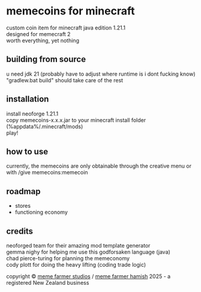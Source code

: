 # memecoins for minecraft
custom coin item for minecraft java edition 1.21.1  
designed for memecraft 2  
worth everything, yet nothing  

## building from source
u need jdk 21 (probably have to adjust where runtime is i dont fucking know)  
"gradlew.bat build" should take care of the rest

## installation
install neoforge 1.21.1  
copy memecoins-x.x.x.jar to your minecraft install folder (%appdata%/.minecraft/mods)  
play!

## how to use
currently, the memecoins are only obtainable through the creative menu or with /give <player> memecoins:memecoin  

## roadmap
- stores
- functioning economy

## credits
neoforged team for their amazing mod template generator  
gemma nighy for helping me use this godforsaken language (java)  
chad pierce-turing for planning the memeconomy  
cody plott for doing the heavy lifting (coding trade logic)  

copyright © [meme farmer studios](https://www.memefarmerstudios.com) / [meme farmer hamish](https://www.memefarmerhamish.com) 2025 - a registered New Zealand business
